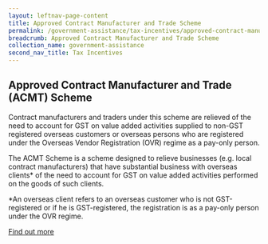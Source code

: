 ```yaml
---
layout: leftnav-page-content
title: Approved Contract Manufacturer and Trade Scheme
permalink: /government-assistance/tax-incentives/approved-contract-manufacturer-and-trade-scheme/
breadcrumb: Approved Contract Manufacturer and Trade Scheme
collection_name: government-assistance
second_nav_title: Tax Incentives
---
```


## Approved Contract Manufacturer and Trade (ACMT) Scheme

Contract manufacturers and traders under this scheme are relieved of the need to account for GST on value added activities supplied to non-GST registered overseas customers or overseas persons who are registered under the Overseas Vendor Registration (OVR) regime as a pay-only person.

The ACMT Scheme is a scheme designed to relieve businesses (e.g. local contract manufacturers) that have substantial business with overseas clients* of the need to account for GST on value added activities performed on the goods of such clients.

*An overseas client refers to an overseas customer who is not GST-registered or if he is GST-registered, the registration is as a pay-only person under the OVR regime.

[Find out more](https://www.iras.gov.sg/irashome/Schemes/GST/Approved-Contract-Manufacturer-and-Trader--ACMT--Scheme/)
